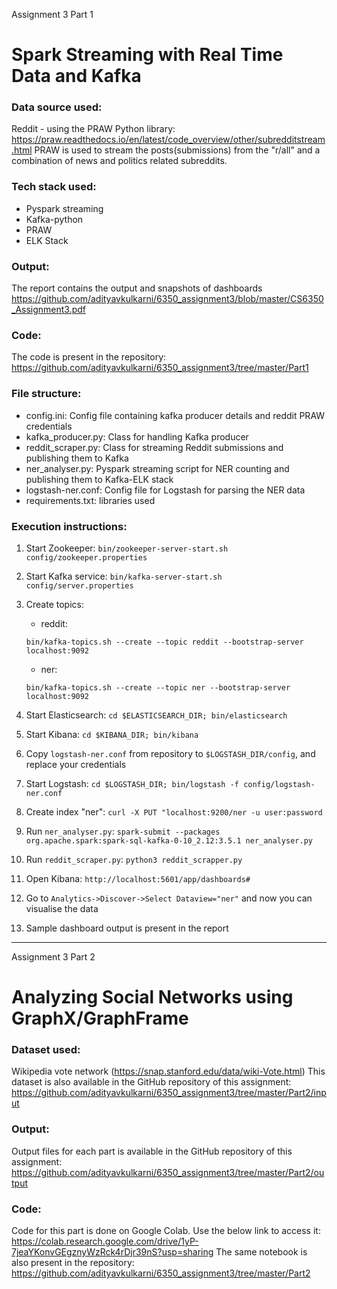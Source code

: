 Assignment 3 Part 1
# Spark Streaming with Real Time Data and Kafka

### Data source used:
Reddit - using the PRAW Python library: https://praw.readthedocs.io/en/latest/code_overview/other/subredditstream.html
PRAW is used to stream the posts(submissions) from the "r/all" and a combination of news and politics related subreddits.

### Tech stack used:
- Pyspark streaming
- Kafka-python
- PRAW
- ELK Stack

### Output:
The report contains the output and snapshots of dashboards
https://github.com/adityavkulkarni/6350_assignment3/blob/master/CS6350_Assignment3.pdf

### Code:
The code is present in the repository:
https://github.com/adityavkulkarni/6350_assignment3/tree/master/Part1

### File structure:
- config.ini: Config file containing kafka producer details and reddit PRAW credentials
- kafka_producer.py: Class for handling Kafka producer
- reddit_scraper.py: Class for streaming Reddit submissions and publishing them to Kafka
- ner_analyser.py: Pyspark streaming script for NER counting and publishing them to Kafka-ELK stack
- logstash-ner.conf: Config file for Logstash for parsing the NER data
- requirements.txt: libraries used

### Execution instructions:
1. Start Zookeeper: ```bin/zookeeper-server-start.sh config/zookeeper.properties```
2. Start Kafka service: ```bin/kafka-server-start.sh config/server.properties```
3. Create topics:
   - reddit: 
   
   ```bin/kafka-topics.sh --create --topic reddit --bootstrap-server localhost:9092```
   - ner: 
   
   ```bin/kafka-topics.sh --create --topic ner --bootstrap-server localhost:9092```
4. Start Elasticsearch: ```cd $ELASTICSEARCH_DIR; bin/elasticsearch```
5. Start Kibana: ```cd $KIBANA_DIR; bin/kibana```
6. Copy ```logstash-ner.conf``` from repository to ```$LOGSTASH_DIR/config```, and replace your credentials
7. Start Logstash: ```cd $LOGSTASH_DIR; bin/logstash -f config/logstash-ner.conf```
8. Create index "ner": ```curl -X PUT "localhost:9200/ner -u user:password```
9. Run ```ner_analyser.py```: ```spark-submit --packages org.apache.spark:spark-sql-kafka-0-10_2.12:3.5.1 ner_analyser.py```
10. Run ```reddit_scraper.py```: ```python3 reddit_scrapper.py```
11. Open Kibana: ```http://localhost:5601/app/dashboards#```
12. Go to ```Analytics->Discover->Select Dataview="ner"``` and now you can visualise the data
13. Sample dashboard output is present in the report

---------------------------------------------------

Assignment 3 Part 2 
# Analyzing Social Networks using GraphX/GraphFrame

### Dataset used:
Wikipedia vote network (https://snap.stanford.edu/data/wiki-Vote.html)
This dataset is also available in the GitHub repository of this assignment: 
https://github.com/adityavkulkarni/6350_assignment3/tree/master/Part2/input

### Output:
Output files for each part is available in the GitHub repository of this assignment:
https://github.com/adityavkulkarni/6350_assignment3/tree/master/Part2/output

### Code:
Code for this part is done on Google Colab. Use the below link to access it:
https://colab.research.google.com/drive/1yP-7jeaYKonvGEgznyWzRck4rDjr39nS?usp=sharing
The same notebook is also present in the repository:
https://github.com/adityavkulkarni/6350_assignment3/tree/master/Part2